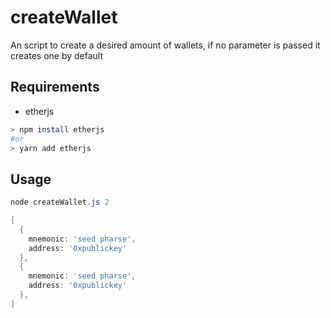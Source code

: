 # createWallet

An script to create a desired amount of wallets, if no parameter is passed it creates one by default

## Requirements

- etherjs

```bash
> npm install etherjs 
#or
> yarn add etherjs
```

## Usage

```powershell
node createWallet.js 2

[
  {
    mnemonic: 'seed pharse',       
    address: '0xpublickey'
  },
  {
    mnemonic: 'seed pharse',       
    address: '0xpublickey'
  },
]
```
